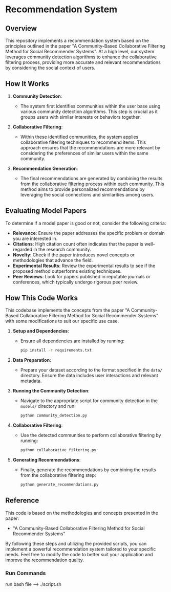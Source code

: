 # Recommendation System

## Overview

This repository implements a recommendation system based on the principles outlined in the paper "A Community-Based Collaborative Filtering Method for Social Recommender Systems". At a high level, our system leverages community detection algorithms to enhance the collaborative filtering process, providing more accurate and relevant recommendations by considering the social context of users.

## How It Works

1. **Community Detection**: 
   - The system first identifies communities within the user base using various community detection algorithms. This step is crucial as it groups users with similar interests or behaviors together.
   
2. **Collaborative Filtering**:
   - Within these identified communities, the system applies collaborative filtering techniques to recommend items. This approach ensures that the recommendations are more relevant by considering the preferences of similar users within the same community.
   
3. **Recommendation Generation**:
   - The final recommendations are generated by combining the results from the collaborative filtering process within each community. This method aims to provide personalized recommendations by leveraging the social connections and similarities among users.

## Evaluating Model Papers

To determine if a model paper is good or not, consider the following criteria:
- **Relevance**: Ensure the paper addresses the specific problem or domain you are interested in.
- **Citations**: High citation count often indicates that the paper is well-regarded in the research community.
- **Novelty**: Check if the paper introduces novel concepts or methodologies that advance the field.
- **Experimental Results**: Review the experimental results to see if the proposed method outperforms existing techniques.
- **Peer Reviews**: Look for papers published in reputable journals or conferences, which typically undergo rigorous peer review.

## How This Code Works

This codebase implements the concepts from the paper "A Community-Based Collaborative Filtering Method for Social Recommender Systems" with some modifications to suit our specific use case.

1. **Setup and Dependencies**:
   - Ensure all dependencies are installed by running:
     ```bash
     pip install -r requirements.txt
     ```

2. **Data Preparation**:
   - Prepare your dataset according to the format specified in the `data/` directory. Ensure the data includes user interactions and relevant metadata.

3. **Running the Community Detection**:
   - Navigate to the appropriate script for community detection in the `models/` directory and run:
     ```bash
     python community_detection.py
     ```

4. **Collaborative Filtering**:
   - Use the detected communities to perform collaborative filtering by running:
     ```bash
     python collaborative_filtering.py
     ```

5. **Generating Recommendations**:
   - Finally, generate the recommendations by combining the results from the collaborative filtering step:
     ```bash
     python generate_recommendations.py
     ```

## Reference

This code is based on the methodologies and concepts presented in the paper:
- "A Community-Based Collaborative Filtering Method for Social Recommender Systems"

By following these steps and utilizing the provided scripts, you can implement a powerful recommendation system tailored to your specific needs. Feel free to modify the code to better suit your application and improve the recommendation quality.


### Run Commands

run bash file -->   ./script.sh
